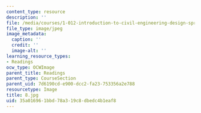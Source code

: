 ```yaml
---
content_type: resource
description: ''
file: /media/courses/1-012-introduction-to-civil-engineering-design-spring-2002/35a016961bbd78a319c8dbedc4b1eaf8_8.jpg
file_type: image/jpeg
image_metadata:
  caption: ''
  credit: ''
  image-alt: ''
learning_resource_types:
- Readings
ocw_type: OCWImage
parent_title: Readings
parent_type: CourseSection
parent_uid: 7d6190cd-e900-dcc2-fa23-753356a2e788
resourcetype: Image
title: 8.jpg
uid: 35a01696-1bbd-78a3-19c8-dbedc4b1eaf8
---
```


